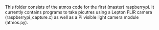 This folder consists of the atmos code for the first (master) raspberrypi. It currently contains programs to take picutres using a Lepton FLIR camera (raspberrypi_capture.c) as well as a Pi visible light camera module (atmos.py).
